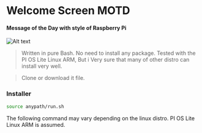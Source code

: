 # Welcome Screen MOTD

#### Message of the Day with style of Raspberry Pi

![Alt text](Demo.png?raw=true "Title")

> Written in pure Bash. No need to install any package. Tested with the PI OS Lite Linux ARM, But i Very sure that many of other distro can install very well.

> Clone or download it file.

### Installer

```bash
source anypath/run.sh
```

The following command may vary depending on the linux distro. PI OS Lite Linux ARM is assumed.
